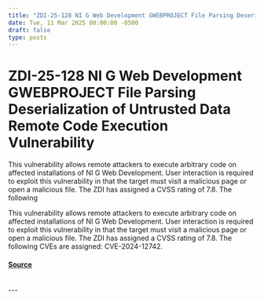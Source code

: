 ```yaml
---
title: "ZDI-25-128 NI G Web Development GWEBPROJECT File Parsing Deserialization of Untrusted Data Remote Code Execution Vulnerability"
date: Tue, 11 Mar 2025 00:00:00 -0500
draft: false
type: posts
---
```

# ZDI-25-128 NI G Web Development GWEBPROJECT File Parsing Deserialization of Untrusted Data Remote Code Execution Vulnerability





This vulnerability allows remote attackers to execute arbitrary code on affected installations of NI G Web Development. User interaction is required to exploit this vulnerability in that the target must visit a malicious page or open a malicious file. The ZDI has assigned a CVSS rating of 7.8. The following

This vulnerability allows remote attackers to execute arbitrary code on affected installations of NI G Web Development. User interaction is required to exploit this vulnerability in that the target must visit a malicious page or open a malicious file. The ZDI has assigned a CVSS rating of 7.8. The following CVEs are assigned: CVE-2024-12742.

#### [Source](http://www.zerodayinitiative.com/advisories/ZDI-25-128/)

<br/>
---
